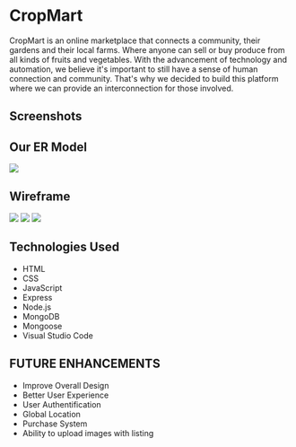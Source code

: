 # CropMart

CropMart is an online marketplace that connects a community, their gardens and their local farms. Where anyone can sell or 
buy produce from all kinds of fruits and vegetables. With the advancement of technology and automation, we believe
it's important to still have a sense of human connection and community. That's why we decided to build this platform 
where we can provide an interconnection for those involved.

## Screenshots


## Our ER Model 
<img src="https://i.imgur.com/FrKq9Oc.png">

## Wireframe
<img src="https://i.imgur.com/Wqa2vTB.png">
<img src="https://i.imgur.com/aqZq0Bw.png">
<img src="https://i.imgur.com/xxtXgdq.png">

## Technologies Used
- HTML
- CSS
- JavaScript
- Express
- Node.js
- MongoDB
- Mongoose
- Visual Studio Code

## FUTURE ENHANCEMENTS
- Improve Overall Design
- Better User Experience
- User Authentification
- Global Location
- Purchase System
- Ability to upload images with listing
